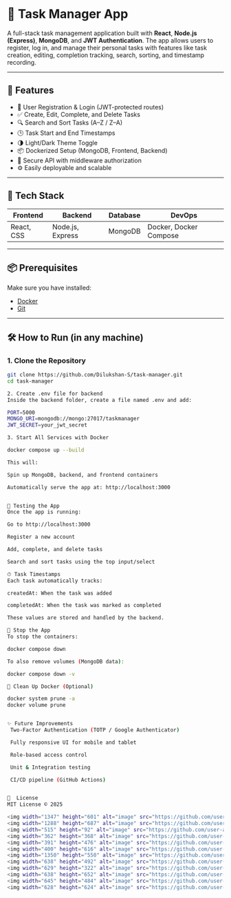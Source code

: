 # 📝 Task Manager App

A full-stack task management application built with **React**, **Node.js (Express)**, **MongoDB**, and **JWT Authentication**. The app allows users to register, log in, and manage their personal tasks with features like task creation, editing, completion tracking, search, sorting, and timestamp recording.

---

## 📌 Features

- 🔐 User Registration & Login (JWT-protected routes)
- ✅ Create, Edit, Complete, and Delete Tasks
- 🔍 Search and Sort Tasks (A–Z / Z–A)
- 🕒 Task Start and End Timestamps
- 🌗 Light/Dark Theme Toggle
- 📦 Dockerized Setup (MongoDB, Frontend, Backend)
- 🧪 Secure API with middleware authorization
- ⚙️ Easily deployable and scalable

---

## 🚀 Tech Stack

| Frontend     | Backend        | Database | DevOps              |
|--------------|----------------|----------|---------------------|
| React, CSS   | Node.js, Express | MongoDB  | Docker, Docker Compose |

---

## 📦 Prerequisites

Make sure you have installed:

- [Docker](https://www.docker.com/)
- [Git](https://git-scm.com/)

---

## 🛠️ How to Run (in any machine)

### 1. Clone the Repository

```bash
git clone https://github.com/Dilukshan-S/task-manager.git
cd task-manager

2. Create .env file for backend
Inside the backend folder, create a file named .env and add:

PORT=5000
MONGO_URI=mongodb://mongo:27017/taskmanager
JWT_SECRET=your_jwt_secret

3. Start All Services with Docker

docker compose up --build

This will:

Spin up MongoDB, backend, and frontend containers

Automatically serve the app at: http://localhost:3000


🧪 Testing the App
Once the app is running:

Go to http://localhost:3000

Register a new account

Add, complete, and delete tasks

Search and sort tasks using the top input/select

⏱ Task Timestamps
Each task automatically tracks:

createdAt: When the task was added

completedAt: When the task was marked as completed

These values are stored and handled by the backend.

🛑 Stop the App
To stop the containers:

docker compose down

To also remove volumes (MongoDB data):

docker compose down -v

🧼 Clean Up Docker (Optional)

docker system prune -a
docker volume prune


✨ Future Improvements
 Two-Factor Authentication (TOTP / Google Authenticator)

 Fully responsive UI for mobile and tablet

 Role-based access control

 Unit & Integration testing

 CI/CD pipeline (GitHub Actions)


📜  License
MIT License © 2025

<img width="1347" height="601" alt="image" src="https://github.com/user-attachments/assets/7533b543-fa3e-4f65-8d51-75b00f4c3382" />
<img width="1288" height="687" alt="image" src="https://github.com/user-attachments/assets/2b355ea2-9873-426a-a505-391ac1547c7b" />
<img width="515" height="92" alt="image" src="https://github.com/user-attachments/assets/0feb3dd5-26e8-4d87-9079-551fff5a1a97" />
<img width="362" height="368" alt="image" src="https://github.com/user-attachments/assets/c8763f78-5e9c-4dfd-9fea-ed284e8d919f" />
<img width="391" height="476" alt="image" src="https://github.com/user-attachments/assets/b610e4d5-311a-43ed-a11c-4202e79a9fbe" />
<img width="400" height="616" alt="image" src="https://github.com/user-attachments/assets/94d4fe25-8c60-41ea-ae17-8188efffda95" />
<img width="1350" height="550" alt="image" src="https://github.com/user-attachments/assets/6152b9e8-8aa2-40ac-9e9a-d33e851cbc92" />
<img width="638" height="492" alt="image" src="https://github.com/user-attachments/assets/966ab8f6-80a6-4a83-9632-159fe41b6ac9" />  - edit task
<img width="629" height="322" alt="image" src="https://github.com/user-attachments/assets/7fc15154-f190-4acd-923b-cc0da8478c8e" />
<img width="638" height="652" alt="image" src="https://github.com/user-attachments/assets/03da8c4c-92f8-4748-8279-870bb8cbb954" />
<img width="645" height="484" alt="image" src="https://github.com/user-attachments/assets/89f381c8-2c9c-4f20-a33c-e193af147ad3" />
<img width="628" height="624" alt="image" src="https://github.com/user-attachments/assets/26784f4e-6727-4f44-b607-f789a7509b44" />





